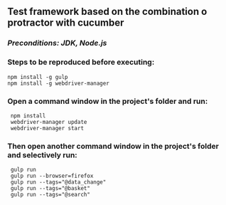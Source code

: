 ## Test framework based on the combination o protractor with cucumber

### *Preconditions: JDK, Node.js*

### Steps to be reproduced before executing:
    
    npm install -g gulp
    npm install -g webdriver-manager

### Open a command window in the project's folder and run:
    
     npm install
     webdriver-manager update
     webdriver-manager start

### Then open another command window in the project's folder and selectively run:
    
     gulp run
     gulp run --browser=firefox
     gulp run --tags="@data_change"
     gulp run --tags="@basket"
     gulp run --tags="@search"
